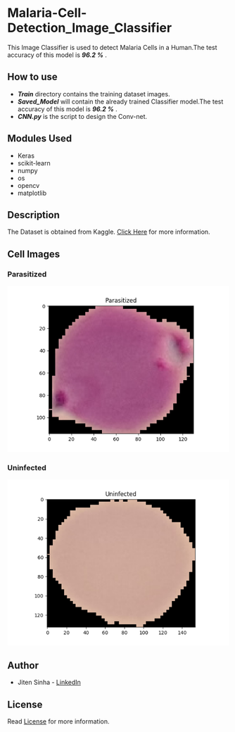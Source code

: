 # Malaria-Cell-Detection_Image_Classifier
This Image Classifier is used to detect Malaria Cells in a Human.The test accuracy of this model is ***96.2 %*** .

## How to use
- ***Train*** directory contains the training dataset images.
- ***Saved_Model*** will contain the already trained Classifier model.The test accuracy of this model is ***96.2 %*** .
- ***CNN.py*** is the script to design the Conv-net.

## Modules Used
- Keras
- scikit-learn
- numpy
- os
- opencv
- matplotlib

## Description
The Dataset is obtained from Kaggle. [Click Here](https://www.kaggle.com/iarunava/cell-images-for-detecting-malaria/home) for more information.

## Cell Images

### Parasitized
![picture](Parasitized.jpg)

### Uninfected
![picture](Uninfected.jpg)

## Author
- Jiten Sinha - [LinkedIn](https://www.linkedin.com/in/jiten-sinha-131043159/)

## License
Read [License](https://github.com/jitensinha98/Malaria-Cell-Detection_Image_Classifier/blob/master/LICENSE) for more information.
